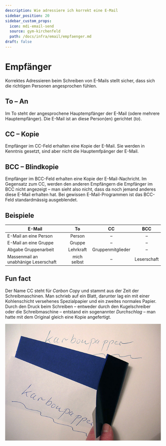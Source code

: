 ```yaml
---
description: Wie adressiere ich korrekt eine E-Mail
sidebar_position: 20
sidebar_custom_props:
  icon: mdi-email-send
  source: gym-kirchenfeld
  path: /docs/infra/email/empfaenger.md
draft: false
---
```


# Empfänger



Korrektes Adressieren beim Schreiben von E-Mails stellt sicher, dass sich die richtigen Personen angesprochen fühlen.

## To – An
Im To steht der angesprochene Hauptempfänger der E-Mail (odere mehrere Hauptempfänger). Die E-Mail ist an diese Person(en) gerichtet (*to*).

## CC – Kopie
Empfänger im CC-Feld erhalten eine Kopie der E-Mail. Sie werden in Kenntnis gesetzt, sind aber nicht die Hauptemfpänger der E-Mail.

## BCC – Blindkopie
Empfänger im BCC-Feld erhalten eine Kopie der E-Mail-Nachricht. Im Gegensatz zum CC, werden den anderen Empfängern die Empfänger im BCC nicht angezeigt – man sieht also nicht, dass da noch jemand anderes diese E-Mail erhalten hat.
Bei gewissen E-Mail-Programmen ist das BCC-Feld standardmässig ausgeblendet.



## Beispiele

| E-Mail                               |     To      |        CC         |     BCC     |
| ------------------------------------ | :---------: | :---------------: | :---------: |
| E-Mail an eine Person                |   Person    |         –         |      –      |
| E-Mail an eine Gruppe                |   Gruppe    |         –         |      –      |
| Abgabe Gruppenarbeit                 |  Lehrkraft  | Gruppenmitglieder |      –      |
| Massenmail an unabhänige Leserschaft | mich selbst |         –         | Leserschaft |


## Fun fact
Der Name CC steht für *Carbon Copy* und stammt aus der Zeit der Schreibmaschinen.
Man schrieb auf ein Blatt, darunter lag ein mit einer Kohlenschicht versehenes Spezialpapier und ein zweites normales Papier. Durch den Druck beim Schreiben – entweder durch den Kugelschreiber oder die Schreibmaschine – entstand ein sogenannter *Durchschlag* – man hatte mit dem Original gleich eine Kopie angefertigt.

![Holger.Ellgaard / [CC BY-SA](https://creativecommons.org/licenses/by-sa/3.0)](./images/karbonkopia.jpg)
